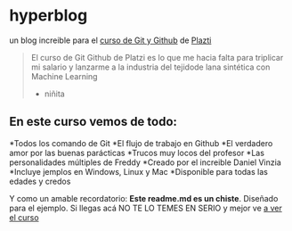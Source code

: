 # hyperblog
un blog increible para el [curso de Git y Github](https://platzi.com/clases/git-github/ "curso de Git y Github") de [Plazti](https://platzi.com/ "Platzi")
>El curso de Git Github de Platzi es lo que me hacia falta para triplicar mi salario y lanzarme a la industria del tejidode lana sintética con Machine Learning
> - niñita

## En este curso vemos de todo:
*Todos los comando de Git
*El flujo de trabajo en Github
*El verdadero amor por las buenas parácticas
*Trucos muy locos del profesor
*Las personalidades múltiples de Freddy
*Creado por el increible Daniel Vinzia
*Incluye jemplos en Windows, Linux y Mac
*Disponible para todas las edades y credos

Y como un amable recordatorio: **Este readme.md es un chiste**. Diseñado para el ejemplo. Si llegas acá NO TE LO TEMES EN SERIO y mejor ve [a ver el curso](https://platzi.com/clases/git-github/ "a ver el curso")